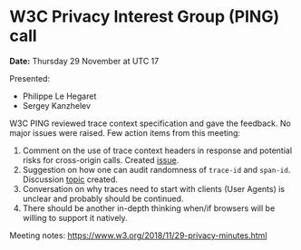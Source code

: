 # W3C Privacy Interest Group (PING) call

**Date:** Thursday 29 November at UTC 17

Presented:

- Philippe Le Hegaret 
- Sergey Kanzhelev

W3C PING reviewed trace context specification and gave the feedback. No major
issues were raised. Few action items from this meeting:

1. Comment on the use of trace context headers in response and potential risks
   for cross-origin calls. Created
   [issue](https://github.com/w3c/trace-context/issues/209).
2. Suggestion on how one can audit randomness of `trace-id` and `span-id`.
   Discussion [topic](https://github.com/w3c/trace-context/issues/210) created.
3. Conversation on why traces need to start with clients (User Agents) is
   unclear and probably should be continued.
4. There should be another in-depth thinking when/if browsers will be willing to
   support it natively.

Meeting notes: https://www.w3.org/2018/11/29-privacy-minutes.html